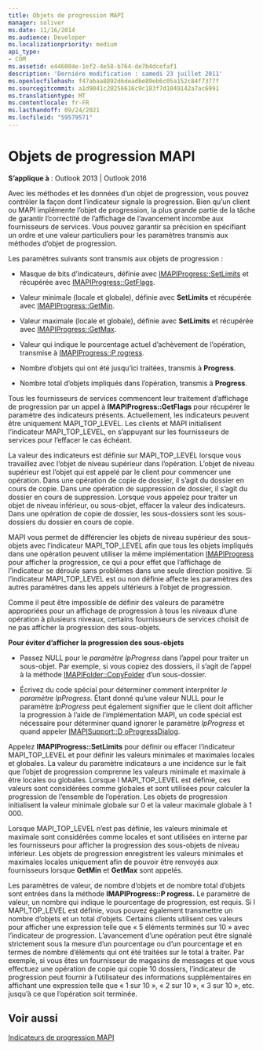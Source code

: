 ```yaml
---
title: Objets de progression MAPI
manager: soliver
ms.date: 11/16/2014
ms.audience: Developer
ms.localizationpriority: medium
api_type:
- COM
ms.assetid: e446004e-1ef2-4e58-b764-de7b4dcefaf1
description: 'Derniére modification : samedi 23 juillet 2011'
ms.openlocfilehash: f47abaa8892d6deadbe89eb6c05a152c84f7377f
ms.sourcegitcommit: a1d9041c20256616c9c183f7d1049142a7ac6991
ms.translationtype: MT
ms.contentlocale: fr-FR
ms.lasthandoff: 09/24/2021
ms.locfileid: "59579571"
---
```

# <a name="mapi-progress-objects"></a>Objets de progression MAPI

  
  
**S’applique à** : Outlook 2013 | Outlook 2016 
  
Avec les méthodes et les données d’un objet de progression, vous pouvez contrôler la façon dont l’indicateur signale la progression. Bien qu’un client ou MAPI implémente l’objet de progression, la plus grande partie de la tâche de garantir l’correctité de l’affichage de l’avancement incombe aux fournisseurs de services. Vous pouvez garantir sa précision en spécifiant un ordre et une valeur particuliers pour les paramètres transmis aux méthodes d’objet de progression.
  
Les paramètres suivants sont transmis aux objets de progression :
  
- Masque de bits d’indicateurs, définie avec [IMAPIProgress::SetLimits](imapiprogress-setlimits.md) et récupérée avec [IMAPIProgress::GetFlags](imapiprogress-getflags.md).
    
- Valeur minimale (locale et globale), définie avec **SetLimits** et récupérée avec [IMAPIProgress::GetMin](imapiprogress-getmin.md).
    
- Valeur maximale (locale et globale), définie avec **SetLimits** et récupérée avec [IMAPIProgress::GetMax](imapiprogress-getmax.md).
    
- Valeur qui indique le pourcentage actuel d’achèvement de l’opération, transmise à [IMAPIProgress::P rogress](imapiprogress-progress.md).
    
- Nombre d’objets qui ont été jusqu’ici traitées, transmis à **Progress**.
    
- Nombre total d’objets impliqués dans l’opération, transmis à **Progress**.
    
Tous les fournisseurs de services commencent leur traitement d’affichage de progression par un appel à **IMAPIProgress::GetFlags** pour récupérer le paramètre des indicateurs présents. Actuellement, les indicateurs peuvent être uniquement MAPI_TOP_LEVEL. Les clients et MAPI initialisent l’indicateur MAPI_TOP_LEVEL, en s’appuyant sur les fournisseurs de services pour l’effacer le cas échéant. 
  
La valeur des indicateurs est définie sur MAPI_TOP_LEVEL lorsque vous travaillez avec l’objet de niveau supérieur dans l’opération. L’objet de niveau supérieur est l’objet qui est appelé par le client pour commencer une opération. Dans une opération de copie de dossier, il s’agit du dossier en cours de copie. Dans une opération de suppression de dossier, il s’agit du dossier en cours de suppression. Lorsque vous appelez pour traiter un objet de niveau inférieur, ou sous-objet, effacer la valeur des indicateurs. Dans une opération de copie de dossier, les sous-dossiers sont les sous-dossiers du dossier en cours de copie. 
  
MAPI vous permet de différencier les objets de niveau supérieur des sous-objets avec l’indicateur MAPI_TOP_LEVEL afin que tous les objets impliqués dans une opération peuvent utiliser la même implémentation [IMAPIProgress](imapiprogressiunknown.md) pour afficher la progression, ce qui a pour effet que l’affichage de l’indicateur se déroule sans problèmes dans une seule direction positive. Si l’indicateur MAPI_TOP_LEVEL est ou non définie affecte les paramètres des autres paramètres dans les appels ultérieurs à l’objet de progression. 
  
Comme il peut être impossible de définir des valeurs de paramètre appropriées pour un affichage de progression à tous les niveaux d’une opération à plusieurs niveaux, certains fournisseurs de services choisit de ne pas afficher la progression des sous-objets. 
  
 **Pour éviter d’afficher la progression des sous-objets**
  
- Passez NULL pour le  _paramètre lpProgress_ dans l’appel pour traiter un sous-objet. Par exemple, si vous copiez des dossiers, il s’agit de l’appel à la méthode [IMAPIFolder::CopyFolder](imapifolder-copyfolder.md) d’un sous-dossier. 
    
- Écrivez du code spécial pour déterminer comment interpréter _le paramètre lpProgress._ Étant donné qu’une valeur NULL pour le paramètre  _lpProgress_ peut également signifier que le client doit afficher la progression à l’aide de l’implémentation MAPI, un code spécial est nécessaire pour déterminer quand ignorer le paramètre  _lpProgress_ et quand appeler [IMAPISupport::D oProgressDialog](imapisupport-doprogressdialog.md).
    
Appelez **IMAPIProgress::SetLimits** pour définir ou effacer l’indicateur MAPI_TOP_LEVEL et pour définir les valeurs minimales et maximales locales et globales. La valeur du paramètre indicateurs a une incidence sur le fait que l’objet de progression comprenne les valeurs minimale et maximale à être locales ou globales. Lorsque l MAPI_TOP_LEVEL est définie, ces valeurs sont considérées comme globales et sont utilisées pour calculer la progression de l’ensemble de l’opération. Les objets de progression initialisent la valeur minimale globale sur 0 et la valeur maximale globale à 1 000. 
  
Lorsque MAPI_TOP_LEVEL n’est pas définie, les valeurs minimale et maximale sont considérées comme locales et sont utilisées en interne par les fournisseurs pour afficher la progression des sous-objets de niveau inférieur. Les objets de progression enregistrent les valeurs minimales et maximales locales uniquement afin de pouvoir être renvoyés aux fournisseurs lorsque **GetMin** et **GetMax** sont appelés. 
  
Les paramètres de valeur, de nombre d’objets et de nombre total d’objets sont entrées dans la méthode **IMAPIProgress::P rogress.** Le paramètre de valeur, un nombre qui indique le pourcentage de progression, est requis. Si l MAPI_TOP_LEVEL est définie, vous pouvez également transmettre un nombre d’objets et un total d’objets. Certains clients utilisent ces valeurs pour afficher une expression telle que « 5 éléments terminés sur 10 » avec l’indicateur de progression. L’avancement d’une opération peut être signalé strictement sous la mesure d’un pourcentage ou d’un pourcentage et en termes de nombre d’éléments qui ont été traitées sur le total à traiter. Par exemple, si vous êtes un fournisseur de magasins de messages et que vous effectuez une opération de copie qui copie 10 dossiers, l’indicateur de progression peut fournir à l’utilisateur des informations supplémentaires en affichant une expression telle que « 1 sur 10 », « 2 sur 10 », « 3 sur 10 », etc. jusqu’à ce que l’opération soit terminée. 
  
## <a name="see-also"></a>Voir aussi



[Indicateurs de progression MAPI](mapi-progress-indicators.md)


